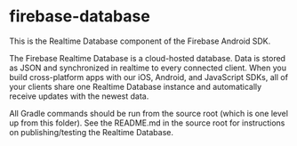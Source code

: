 # firebase-database

This is the Realtime Database component of the Firebase Android SDK.

The Firebase Realtime Database is a cloud-hosted database. Data is stored as JSON and synchronized
in realtime to every connected client. When you build cross-platform apps with our iOS, Android,
and JavaScript SDKs, all of your clients share one Realtime Database instance and automatically
receive updates with the newest data.

All Gradle commands should be run from the source root (which is one level up
from this folder). See the README.md in the source root for instructions on
publishing/testing the Realtime Database.

